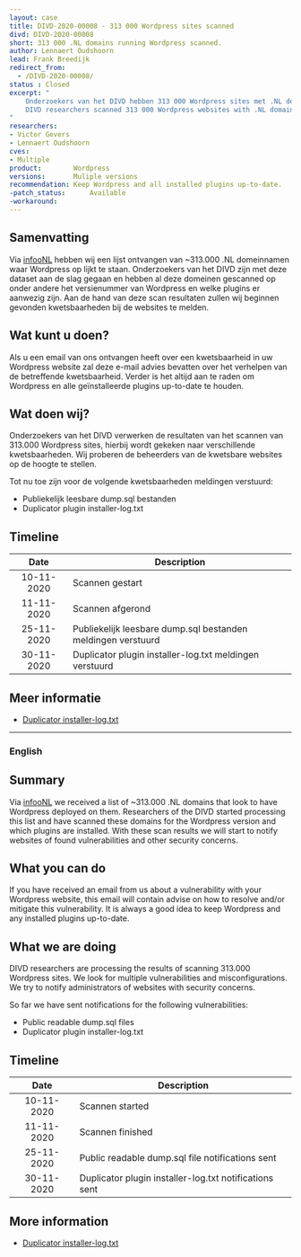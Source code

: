 ```yaml
---
layout: case
title: DIVD-2020-00008 - 313 000 Wordpress sites scanned
divd: DIVD-2020-00008
short: 313 000 .NL domains running Wordpress scanned.
author: Lennaert Oudshoorn
lead: Frank Breedijk
redirect_from:
  - /DIVD-2020-00008/
status : Closed
excerpt: "
	Onderzoekers van het DIVD hebben 313 000 Wordpress sites met .NL domein gescanned, meldingen voor kwetsbare sites worden gedaan naarmate de resultaten verwerkt worden. /
	DIVD researchers scanned 313 000 Wordpress websites with .NL domains, vulnerability notifications are being sent as results are processed.
"
researchers:
- Victor Gevers
- Lennaert Oudshoorn
cves:
- Multiple
product:        Wordpress
versions:       Muliple versions
recommendation: Keep Wordpress and all installed plugins up-to-date.
-patch_status:	 	Available
-workaround:		
---
```


## Samenvatting
Via [infooNL](https://www.infoo.nl) hebben wij een lijst ontvangen van ~313.000 .NL domeinnamen waar Wordpress op lijkt te staan. Onderzoekers van het DIVD zijn met deze dataset aan de slag gegaan en hebben al deze domeinen gescanned op onder andere het versienummer van Wordpress en welke plugins er aanwezig zijn. Aan de hand van deze scan resultaten zullen wij beginnen gevonden kwetsbaarheden bij de websites te melden.

## Wat kunt u doen?
Als u een email van ons ontvangen heeft over een kwetsbaarheid in uw Wordpress website zal deze e-mail advies bevatten over het verhelpen van de betreffende kwetsbaarheid. Verder is het altijd aan te raden om Wordpress en alle geïnstalleerde plugins up-to-date te houden.

## Wat doen wij?
Onderzoekers van het DIVD verwerken de resultaten van het scannen van 313.000 Wordpress sites, hierbij wordt gekeken naar verschillende kwetsbaarheden. Wij proberen de beheerders van de kwetsbare websites op de hoogte te stellen.

Tot nu toe zijn voor de volgende kwetsbaarheden meldingen verstuurd:
* Publiekelijk leesbare dump.sql bestanden
* Duplicator plugin installer-log.txt

## Timeline

| Date  | Description |
|:-----:|-------------|
| 10-11-2020 | Scannen gestart |
| 11-11-2020 | Scannen afgerond |
| 25-11-2020 | Publiekelijk leesbare dump.sql bestanden meldingen verstuurd |
| 30-11-2020 | Duplicator plugin installer-log.txt meldingen verstuurd |

## Meer informatie
* [Duplicator installer-log.txt](https://www.exploit-db.com/ghdb/3981)


<hr>

### English

## Summary
Via [infooNL](https://www.infoo.nl) we received a list of ~313.000 .NL domains that look to have Wordpress deployed on them. Researchers of the DIVD started processing this list and have scanned these domains for the Wordpress version and which plugins are installed. With these scan results we will start to notify websites of found vulnerabilities and other security concerns.

## What you can do
If you have received an email from us about a vulnerability with your Wordpress website, this email will contain advise on how to resolve and/or mitigate this vulnerability. It is always a good idea to keep Wordpress and any installed plugins up-to-date.

## What we are doing
DIVD researchers are processing the results of scanning 313.000 Wordpress sites. We look for multiple vulnerabilities and misconfigurations. We try to notify administrators of websites with security concerns.

So far we have sent notifications for the following vulnerabilities:
* Public readable dump.sql files
* Duplicator plugin installer-log.txt
## Timeline

| Date  | Description |
|:-----:|-------------|
| 10-11-2020 | Scannen started |
| 11-11-2020 | Scannen finished |
| 25-11-2020 | Public readable dump.sql file notifications sent |
| 30-11-2020 | Duplicator plugin installer-log.txt notifications sent |

## More information
* [Duplicator installer-log.txt](https://www.exploit-db.com/ghdb/3981)
